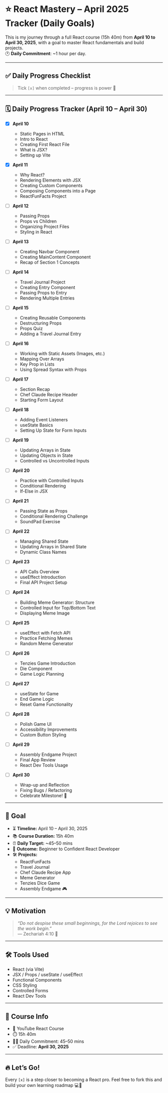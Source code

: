 # ⭐ React Mastery – April 2025 Tracker (Daily Goals)

This is my journey through a full React course (15h 40m) from **April 10 to April 30, 2025**, with a goal to master React fundamentals and build projects.  
🕐 **Daily Commitment**: ~1 hour per day.

---

## ✅ Daily Progress Checklist

> Tick `[x]` when completed – progress is power 💪

---

## 🗓️ Daily Progress Tracker (April 10 – April 30)

- [x] **April 10**
  - Static Pages in HTML
  - Intro to React
  - Creating First React File
  - What is JSX?
  - Setting up Vite
  
- [x] **April 11**
  - Why React?
  - Rendering Elements with JSX
  - Creating Custom Components
  - Composing Components into a Page
  - ReactFunFacts Project
  
- [ ] **April 12**
  - Passing Props
  - Props vs Children
  - Organizing Project Files
  - Styling in React
  
- [ ] **April 13**
  - Creating Navbar Component
  - Creating MainContent Component
  - Recap of Section 1 Concepts
  
- [ ] **April 14**
  - Travel Journal Project
  - Creating Entry Component
  - Passing Props to Entry
  - Rendering Multiple Entries
  
- [ ] **April 15**
  - Creating Reusable Components
  - Destructuring Props
  - Props Quiz
  - Adding a Travel Journal Entry
  
- [ ] **April 16**
  - Working with Static Assets (Images, etc.)
  - Mapping Over Arrays
  - Key Prop in Lists
  - Using Spread Syntax with Props
  
- [ ] **April 17**
  - Section Recap
  - Chef Claude Recipe Header
  - Starting Form Layout
  
- [ ] **April 18**
  - Adding Event Listeners
  - useState Basics
  - Setting Up State for Form Inputs
  
- [ ] **April 19**
  - Updating Arrays in State
  - Updating Objects in State
  - Controlled vs Uncontrolled Inputs
  
- [ ] **April 20**
  - Practice with Controlled Inputs
  - Conditional Rendering
  - If-Else in JSX
  
- [ ] **April 21**
  - Passing State as Props
  - Conditional Rendering Challenge
  - SoundPad Exercise
  
- [ ] **April 22**
  - Managing Shared State
  - Updating Arrays in Shared State
  - Dynamic Class Names
  
- [ ] **April 23**
  - API Calls Overview
  - useEffect Introduction
  - Final API Project Setup
  
- [ ] **April 24**
  - Building Meme Generator: Structure
  - Controlled Input for Top/Bottom Text
  - Displaying Meme Image
  
- [ ] **April 25**
  - useEffect with Fetch API
  - Practice Fetching Memes
  - Random Meme Generator
  
- [ ] **April 26**
  - Tenzies Game Introduction
  - Die Component
  - Game Logic Planning
  
- [ ] **April 27**
  - useState for Game
  - End Game Logic
  - Reset Game Functionality
  
- [ ] **April 28**
  - Polish Game UI
  - Accessibility Improvements
  - Custom Button Styling
  
- [ ] **April 29**
  - Assembly Endgame Project
  - Final App Review
  - React Dev Tools Usage
  
- [ ] **April 30**
  - Wrap-up and Reflection
  - Fixing Bugs / Refactoring
  - Celebrate Milestone! 🎉

---

## 🎯 Goal

- ⏳ **Timeline:** April 10 – April 30, 2025  
- 📚 **Course Duration:** 15h 40m  
- ⏰ **Daily Target:** ~45–50 mins  
- 🧠 **Outcome:** Beginner to Confident React Developer  
- 🛠️ **Projects:**  
  - ReactFunFacts  
  - Travel Journal  
  - Chef Claude Recipe App  
  - Meme Generator  
  - Tenzies Dice Game  
  - Assembly Endgame 🎮  

---

## 💡 Motivation

> _“Do not despise these small beginnings, for the Lord rejoices to see the work begin.”_  
> — Zechariah 4:10 🙌

---

## 🛠️ Tools Used

- React (via Vite)
- JSX / Props / useState / useEffect
- Functional Components
- CSS Styling
- Controlled Forms
- React Dev Tools

---

## 🔗 Course Info

- 🎥 YouTube React Course  
- ⏱️ 15h 40m  
- 👨‍💻 Daily Commitment: 45–50 mins  
- ✅ Deadline: **April 30, 2025**

---

## 🔥 Let’s Go!

Every `[x]` is a step closer to becoming a React pro. Feel free to fork this and build your own learning roadmap 💻🚀
